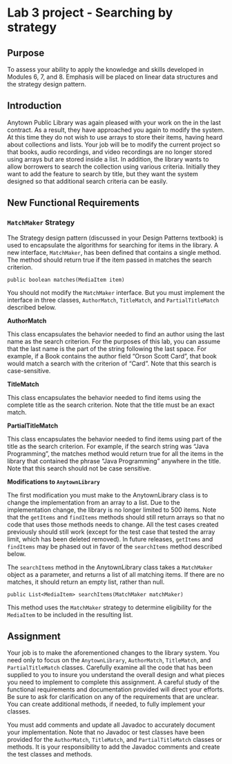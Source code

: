 # Lab 3 project - Searching by strategy

## Purpose

To assess your ability to apply the knowledge and skills developed in Modules 6,
7,
and 8.
Emphasis will be placed on linear data structures and the strategy design pattern.

## Introduction

Anytown Public Library was again pleased with your work on the in the last contract.
As a result,
they have approached you again to modify the system.
At this time they do not wish to use arrays to store their items,
having heard about collections and lists.
Your job will be to modify the current project so that books,
audio recordings,
and video recordings are no longer stored using arrays but are stored inside a list.
In addition,
the library wants to allow borrowers to search the collection using various criteria.
Initially they want to add the feature to search by title,
but they want the system designed so that additional search criteria can be easily.

## New Functional Requirements

### `MatchMaker` Strategy

The Strategy design pattern (discussed in your Design Patterns textbook) is used to encapsulate the algorithms for searching for items in the library.
A new interface,
`MatchMaker`,
has been defined that contains a single method.
The method should return true if the item passed in matches the search criterion. 

```{java}
public boolean matches(MediaItem item)
```

You should not modify the `MatchMaker` interface.
But you must implement the interface in three classes,
`AuthorMatch`,
`TitleMatch`,
and `PartialTitleMatch` described below.

**AuthorMatch**

This class encapsulates the behavior needed to find an author using the last name as the search criterion.
For the purposes of this lab,
you can assume that the last name is the part of the string following the last space.
For example,
if a Book contains the author field “Orson Scott Card”,
that book would match a search with the criterion of “Card”.
Note that this search is case-sensitive.

**TitleMatch**

This class encapsulates the behavior needed to find items using the complete title as the search criterion.
Note that the title must be an exact match.

**PartialTitleMatch**

This class encapsulates the behavior needed to find items using part of the title as the search criterion.
For example,
if the search string was “Java Programming”,
the matches method would return true for all the items in the library that contained the phrase “Java Programming” anywhere in the title.
Note that this search should not be case sensitive.

**Modifications to `AnytownLibrary`**

The first modification you must make to the AnytownLibrary class is to change the implementation from an array to a list.
Due to the implementation change,
the library is no longer limited to 500 items.
Note that the `getItems` and `findItems` methods should still return arrays so that no code that uses those methods needs to change.
All the test cases created previously should still work (except for the test case that tested the array limit, which has been deleted removed).
In future releases,
`getItems` and `findItems` may be phased out in favor of the `searchItems` method described below.

The `searchItems` method in the AnytownLibrary class takes a `MatchMaker` object as a parameter,
and returns a list of all matching items.
If there are no matches,
it should return an empty list,
rather than null.

```{java}
public List<MediaItem> searchItems(MatchMaker matchMaker)
```

This method uses the `MatchMaker` strategy to determine eligibility for the `MediaItem` to be included in the resulting list.

## Assignment

Your job is to make the aforementioned changes to the library system.
You need only to focus on the `AnytownLibrary`,
`AuthorMatch`,
`TitleMatch`,
and `PartialTitleMatch` classes.
Carefully examine all the code that has been supplied to you to insure you understand the overall design and what pieces you need to implement to complete this assignment.
A careful study of the functional requirements and documentation provided will direct your efforts.
Be sure to ask for clarification on any of the requirements that are unclear.
You can create additional methods,
if needed,
to fully implement your classes.

You must add comments and update all Javadoc to accurately document your implementation.
Note that no Javadoc or test classes have been provided for the `AuthorMatch`,
`TitleMatch`,
and `PartialTitleMatch` classes or methods.
It is your responsibility to add the Javadoc comments and create the test classes and methods.
